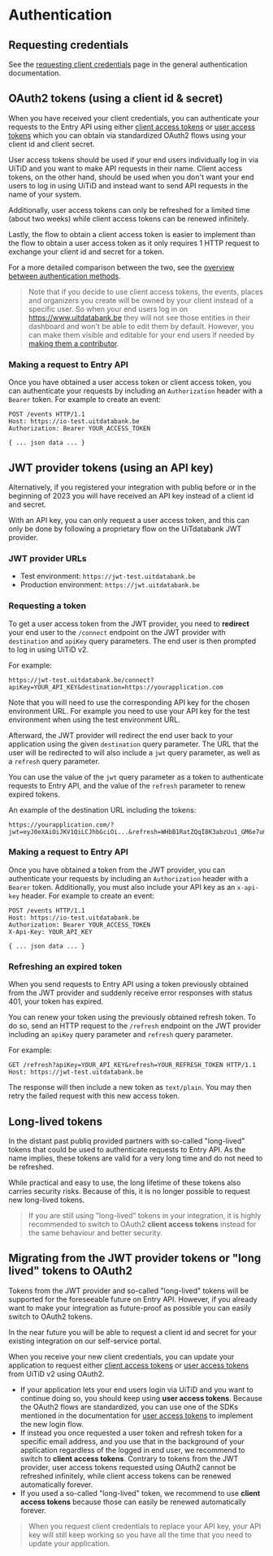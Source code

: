 # Authentication

## Requesting credentials

See the [requesting client credentials](https://docs.publiq.be/docs/authentication/requesting-credentials) page in the general authentication documentation.

## OAuth2 tokens (using a client id & secret)

When you have received your client credentials, you can authenticate your requests to the Entry API using either [client access tokens](https://docs.publiq.be/docs/authentication/methods/client-access-token) or [user access tokens](https://docs.publiq.be/docs/authentication/methods/user-access-token) which you can obtain via standardized OAuth2 flows using your client id and client secret.

User access tokens should be used if your end users individually log in via UiTiD and you want to make API requests in their name. Client access tokens, on the other hand, should be used when you don't want your end users to log in using UiTiD and instead want to send API requests in the name of your system.

Additionally, user access tokens can only be refreshed for a limited time (about two weeks) while client access tokens can be renewed infinitely.

Lastly, the flow to obtain a client access token is easier to implement than the flow to obtain a user access token as it only requires 1 HTTP request to exchange your client id and secret for a token.

For a more detailed comparison between the two, see the [overview between authentication methods](https://docs.publiq.be/docs/authentication/methods/overview).

<!-- theme: warning -->

> Note that if you decide to use client access tokens, the events, places and organizers you create will be owned by your client instead of a specific user. So when your end users log in on <https://www.uitdatabank.be> they will not see those entities in their dashboard and won't be able to edit them by default. However, you can make them visible and editable for your end users if needed by [making them a contributor](shared/contributors.md).

### Making a request to Entry API

Once you have obtained a user access token or client access token, you can authenticate your requests by including an `Authorization` header with a `Bearer` token. For example to create an event:

```http
POST /events HTTP/1.1
Host: https://io-test.uitdatabank.be
Authorization: Bearer YOUR_ACCESS_TOKEN

{ ... json data ... }
```

## JWT provider tokens (using an API key)

Alternatively, if you registered your integration with publiq before or in the beginning of 2023 you will have received an API key instead of a client id and secret.

With an API key, you can only request a user access token, and this can only be done by following a proprietary flow on the UiTdatabank JWT provider.

### JWT provider URLs

* Test environment: `https://jwt-test.uitdatabank.be`
* Production environment: `https://jwt.uitdatabank.be`

### Requesting a token

To get a user access token from the JWT provider, you need to **redirect** your end user to the `/connect` endpoint on the JWT provider with `destination` and `apiKey` query parameters. The end user is then prompted to log in using UiTiD v2.

For example:

```
https://jwt-test.uitdatabank.be/connect?apiKey=YOUR_API_KEY&destination=https://yourapplication.com
```

Note that you will need to use the corresponding API key for the chosen environment URL. For example you need to use your API key for the test environment when using the test environment URL.

Afterward, the JWT provider will redirect the end user back to your application using the given `destination` query parameter. The URL that the user will be redirected to will also include a `jwt` query parameter, as well as a `refresh` query parameter.

You can use the value of the `jwt` query parameter as a token to authenticate requests to Entry API, and the value of the `refresh` parameter to renew expired tokens.

An example of the destination URL including the tokens:

```
https://yourapplication.com/?jwt=eyJ0eXAiOiJKV1QiLCJhbGciOi...&refresh=WHbB1RatZQqI8K3abzUu1_GM6e7umYt8qStutFRHdDGij
```

### Making a request to Entry API

Once you have obtained a token from the JWT provider, you can authenticate your requests by including an `Authorization` header with a `Bearer` token. Additionally, you must also include your API key as an `x-api-key` header. For example to create an event:

```http
POST /events HTTP/1.1
Host: https://io-test.uitdatabank.be
Authorization: Bearer YOUR_ACCESS_TOKEN
X-Api-Key: YOUR_API_KEY

{ ... json data ... }
```

### Refreshing an expired token

When you send requests to Entry API using a token previously obtained from the JWT provider and suddenly receive error responses with status 401, your token has expired.

You can renew your token using the previously obtained refresh token. To do so, send an HTTP request to the `/refresh` endpoint on the JWT provider including an `apiKey` query parameter and `refresh` query parameter.

For example:

```
GET /refresh?apiKey=YOUR_API_KEY&refresh=YOUR_REFRESH_TOKEN HTTP/1.1
Host: https://jwt-test.uitdatabank.be
```

The response will then include a new token as `text/plain`. You may then retry the failed request with this new access token.

## Long-lived tokens

In the distant past publiq provided partners with so-called "long-lived" tokens that could be used to authenticate requests to Entry API. As the name implies, these tokens are valid for a very long time and do not need to be refreshed.

While practical and easy to use, the long lifetime of these tokens also carries security risks. Because of this, it is no longer possible to request new long-lived tokens.

<!-- theme: warning -->

> If you are still using "long-lived" tokens in your integration, it is highly recommended to switch to OAuth2 **client access tokens** instead for the same behaviour and better security.

## Migrating from the JWT provider tokens or "long lived" tokens to OAuth2

Tokens from the JWT provider and so-called "long-lived" tokens will be supported for the foreseeable future on Entry API. However, if you already want to make your integration as future-proof as possible you can easily switch to OAuth2 tokens.

In the near future you will be able to request a client id and secret for your existing integration on our self-service portal.

When you receive your new client credentials, you can update your application to request either [client access tokens](https://docs.publiq.be/docs/authentication/methods/client-access-token) or [user access tokens](https://docs.publiq.be/docs/authentication/methods/user-access-token) from UiTiD v2 using OAuth2.

* If your application lets your end users login via UiTiD and you want to continue doing so, you should keep using **user access tokens**. Because the OAuth2 flows are standardized, you can use one of the SDKs mentioned in the documentation for [user access tokens](https://docs.publiq.be/docs/authentication/methods/user-access-token) to implement the new login flow.
* If instead you once requested a user token and refresh token for a specific email address, and you use that in the background of your application regardless of the logged in end user, we recommend to switch to **client access tokens**. Contrary to tokens from the JWT provider, user access tokens requested using OAuth2 cannot be refreshed infinitely, while client access tokens can be renewed automatically forever.
* If you used a so-called "long-lived" token, we recommend to use **client access tokens** because those can easily be renewed automatically forever.

<!-- theme: success -->

> When you request client credentials to replace your API key, your API key will still keep working so you have all the time that you need to update your application.
